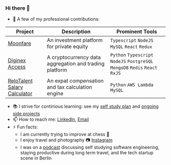 ### Hi there 👋

- 🔭 A few of my professional contributions:

| Project       | Description           | Prominent Tools  |
| ------------- |-------------|-----|
| [Moonfare](https://www.moonfare.com/)      | An investment platform for private equity | `Typescript` `NodeJS` `MySQL` `React` `Redux` |
| [Diginex Access](https://www.diginex.com/diginex-access/)| A cryptocurrency data aggregation and trading platform|`Python` `Typescript` `NodeJS` `PostgreSQL` `MongoDB` `Redis` `React` `RxJS` |
| [ReloTalent Salary Calculator](https://www.relotalent.com/salary-calculator) | An expat compensation and tax calculation engine | `Python` `AWS Lambda` `MySQL` |
  
- :books:  I strive for continious learning: see my [self study plan](https://github.com/users/mtanzim/projects/4) and [ongoing side projects](https://github.com/users/mtanzim/projects/5)
- 📫  How to reach me: [LinkedIn](https://www.linkedin.com/in/tanzim-mokammel), [Email](mailto:mtanzim@gmail.com)
- ⚡ Fun facts:
  - I am currently trying to improve at chess :crown:
  - I enjoy travel and photography :camera: [Instagram](https://www.instagram.com/tanzim_m/?hl=en)
  - I was on a [podcast](https://open.spotify.com/episode/5u3gXFNGomUkKimQHE9sgG?si=Op9ZjqG-RcuyWr9Uek2TvA) discussing self studying software engineering, staying productive during long term travel, and the tech startup scene in Berlin
  

